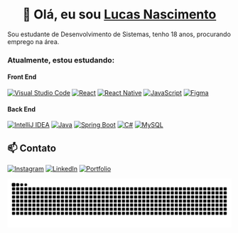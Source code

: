 <h1 align="center">👋 Olá, eu sou <a href="https://lucasns06.github.io">Lucas Nascimento</a></h1>

<p>Sou estudante de Desenvolvimento de Sistemas, tenho 18 anos, procurando emprego na área.</p>

### Atualmente, estou estudando:
#### Front End
[![Visual Studio Code](https://custom-icon-badges.demolab.com/badge/Visual%20Studio%20Code-0078d7.svg?logo=vsc&logoColor=white)](#)
[![React](https://img.shields.io/badge/React-%2320232a.svg?logo=react&logoColor=%2361DAFB)](#)
[![React Native](https://img.shields.io/badge/React_Native-%2320232a.svg?logo=react&logoColor=%2361DAFB)](#)
[![JavaScript](https://img.shields.io/badge/JavaScript-F7DF1E?logo=javascript&logoColor=000)](#)
[![Figma](https://img.shields.io/badge/Figma-F24E1E?logo=figma&logoColor=white)](#)
#### Back End
[![IntelliJ IDEA](https://img.shields.io/badge/IntelliJIDEA-000000.svg?logo=intellij-idea&logoColor=white)](#)
[![Java](https://img.shields.io/badge/Java-%23ED8B00.svg?logo=openjdk&logoColor=white)](#)
[![Spring Boot](https://img.shields.io/badge/Spring%20Boot-6DB33F?logo=springboot&logoColor=fff)](#)
[![C#](https://custom-icon-badges.demolab.com/badge/C%23-%23239120.svg?logo=cshrp&logoColor=white)](#)
[![MySQL](https://img.shields.io/badge/MySQL-4479A1?logo=mysql&logoColor=fff)](#)
## 📫 Contato

[![Instagram](https://img.shields.io/badge/-Instagram-%23E4405F?style=for-the-badge&logo=instagram&logoColor=white)](https://www.instagram.com/lucasns06/)
[![LinkedIn](https://img.shields.io/badge/LinkedIn-0077B5?style=for-the-badge&logo=linkedin&logoColor=white)](https://www.linkedin.com/in/lucasns06/) 
[![Portfolio](https://img.shields.io/badge/Portfolio-FF5722?style=for-the-badge&logo=todoist&logoColor=white)](https://lucasns06.github.io/)

<div align="left">
  <picture >
    <source media="(prefers-color-scheme: dark)" srcset="snake_lucasns06_dark.svg"  />
    <source media="(prefers-color-scheme: light)" srcset="snake_lucasns06_light.svg" />
    <img alt="github-snake" src="snake_lucasns06_light.svg" />
  </picture>
</div>
